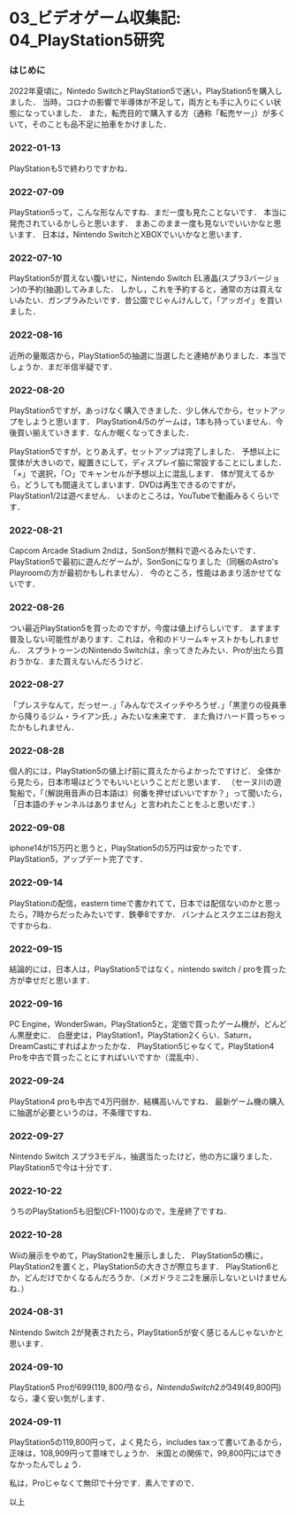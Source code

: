 # 03_ビデオゲーム収集記: 04_PlayStation5研究

### はじめに

2022年夏頃に，Nintedo SwitchとPlayStation5で迷い，PlayStation5を購入しました．
当時，コロナの影響で半導体が不足して，両方とも手に入りにくい状態になっていました．
また，転売目的で購入する方（通称「転売ヤー」）が多くいて，そのことも品不足に拍車をかけました．

### 2022-01-13

PlayStationも5で終わりですかね．

### 2022-07-09

PlayStation5って，こんな形なんですね．まだ一度も見たことないです．
本当に発売されているかしらと思います．
まあこのまま一度も見ないでいいかなと思います．
日本は，Nintendo SwitchとXBOXでいいかなと思います．

### 2022-07-10

PlayStation5が買えない腹いせに，Nintendo Switch EL液晶(スプラ3バージョン)の予約(抽選)してみました．
しかし，これを予約すると，通常の方は買えないみたい．ガンプラみたいです．昔公園でじゃんけんして，「アッガイ」を買いました．

### 2022-08-16

近所の量販店から，PlayStation5の抽選に当選したと連絡がありました．本当でしょうか．まだ半信半疑です．

### 2022-08-20

PlayStation5ですが，あっけなく購入できました．少し休んでから，セットアップをしようと思います．
PlayStation4/5のゲームは，1本も持っていません．今後買い揃えていきます．なんか眠くなってきました．

PlayStation5ですが，とりあえず，セットアップは完了しました．
予想以上に筐体が大きいので，縦置きにして，ディスプレイ脇に常設することにしました．
「×」で選択，「○」でキャンセルが予想以上に混乱します．
体が覚えてるから，どうしても間違えてしまいます．DVDは再生できるのですが，PlayStation1/2は遊べません．
いまのところは，YouTubeで動画みるくらいです．

### 2022-08-21

Capcom Arcade Stadium 2ndは，SonSonが無料で遊べるみたいです．
PlayStation5で最初に遊んだゲームが，SonSonになりました（同梱のAstro's Playroomの方が最初かもしれません）．
今のところ，性能はあまり活かせてないです．

### 2022-08-26

つい最近PlayStation5を買ったのですが，今度は値上げらしいです．
ますます普及しない可能性があります．これは，令和のドリームキャストかもしれません．
スプラトゥーンのNintendo Switchは，余ってきたみたい．Proが出たら買おうかな．また買えないんだろうけど．

### 2022-08-27

「プレステなんて，だっせー．」「みんなでスイッチやろうぜ．」「黒塗りの役員車から降りるジム・ライアン氏．」みたいな未来です．
また負けハード買っちゃったかもしれません．

### 2022-08-28

個人的には，PlayStation5の値上げ前に買えたからよかったですけど．
全体から見たら，日本市場はどうでもいいということだと思います．
（セーヌ川の遊覧船で，「（解説用音声の日本語は）何番を押せばいいですか？」って聞いたら，「日本語のチャンネルはありません」と言われたことをふと思いだす．）

### 2022-09-08

iphone14が15万円と思うと，PlayStation5の5万円は安かったです．
PlayStation5，アップデート完了です．

### 2022-09-14

PlayStationの配信，eastern timeで書かれてて，日本では配信ないのかと思ったら，7時からだったみたいです．鉄拳8ですか．
バンナムとスクエニはお抱えですからね．

### 2022-09-15

結論的には，日本人は，PlayStation5ではなく，nintendo switch / proを買った方が幸せだと思います．

### 2022-09-16

PC Engine，WonderSwan，PlayStation5と，定価で買ったゲーム機が，どんどん黒歴史に．
白歴史は，PlayStation1，PlayStation2くらい．Saturn，DreamCastにすればよかったかな．
PlayStation5じゃなくて，PlayStation4 Proを中古で買ったことにすればいいですか（混乱中）．

### 2022-09-24

PlayStation4 proも中古で4万円弱か．結構高いんですね．
最新ゲーム機の購入に抽選が必要というのは，不条理ですね．

### 2022-09-27

Nintendo Switch スプラ3モデル，抽選当たったけど，他の方に譲りました．PlayStation5で今は十分です．

### 2022-10-22

うちのPlayStation5も旧型(CFI-1100)なので，生産終了ですね．

### 2022-10-28

Wiiの展示をやめて，PlayStation2を展示しました．
PlayStation5の横に，PlayStation2を置くと，PlayStation5の大きさが際立ちます．
PlayStation6とか，どんだけでかくなるんだろうか．（メガドラミニ2を展示しないといけませんね．）

### 2024-08-31

Nintendo Switch 2が発表されたら，PlayStation5が安く感じるんじゃないかと思います．

### 2024-09-10

PlayStation5 Proが$699(119,800円)なら，Nintendo Switch 2が$349(49,800円)なら，凄く安い気がします．

### 2024-09-11

PlayStation5の119,800円って，よく見たら，includes taxって書いてあるから，正味は，108,909円って意味でしょうか．
米国との関係で，99,800円にはできなかったんでしょう．

私は，Proじゃなくて無印で十分です．素人ですので．

以上
